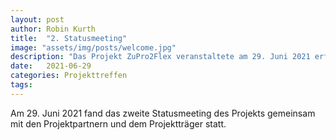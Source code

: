 ```yaml
---
layout: post
author: Robin Kurth
title:  "2. Statusmeeting"
image: "assets/img/posts/welcome.jpg"
description: "Das Projekt ZuPro2Flex veranstaltete am 29. Juni 2021 erfolgreich das zweite Statusmeeting."
date:   2021-06-29
categories: Projekttreffen
tags:
---
```


Am 29. Juni 2021 fand das zweite Statusmeeting des Projekts gemeinsam mit den Projektpartnern und dem Projektträger statt.
